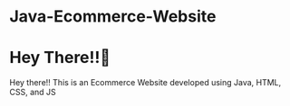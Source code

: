 # Java-Ecommerce-Website
<h1>Hey There!!🌝</h1>
Hey there!! This is an Ecommerce Website developed using Java, HTML, CSS, and JS
